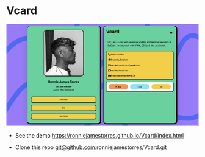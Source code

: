 # Vcard

![Alt text](/img/Screenshot%202023-01-25%20at%2002.50.56.jpg "Optional title")

- See the demo
  https://ronniejamestorres.github.io/Vcard/index.html

- Clone this repo
  git@github.com:ronniejamestorres/Vcard.git
